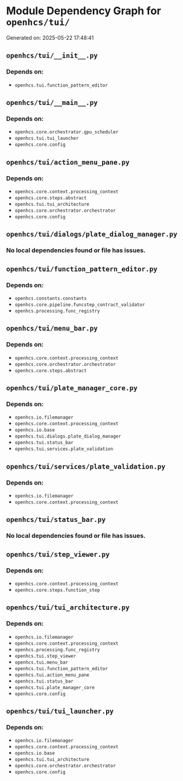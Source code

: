 # Module Dependency Graph for `openhcs/tui/`
Generated on: 2025-05-22 17:48:41

## `openhcs/tui/__init__.py`
### Depends on:
- `openhcs.tui.function_pattern_editor`

## `openhcs/tui/__main__.py`
### Depends on:
- `openhcs.core.orchestrator.gpu_scheduler`
- `openhcs.tui.tui_launcher`
- `openhcs.core.config`

## `openhcs/tui/action_menu_pane.py`
### Depends on:
- `openhcs.core.context.processing_context`
- `openhcs.core.steps.abstract`
- `openhcs.tui.tui_architecture`
- `openhcs.core.orchestrator.orchestrator`
- `openhcs.core.config`

## `openhcs/tui/dialogs/plate_dialog_manager.py`
### No local dependencies found or file has issues.

## `openhcs/tui/function_pattern_editor.py`
### Depends on:
- `openhcs.constants.constants`
- `openhcs.core.pipeline.funcstep_contract_validator`
- `openhcs.processing.func_registry`

## `openhcs/tui/menu_bar.py`
### Depends on:
- `openhcs.core.context.processing_context`
- `openhcs.core.orchestrator.orchestrator`
- `openhcs.core.steps.abstract`

## `openhcs/tui/plate_manager_core.py`
### Depends on:
- `openhcs.io.filemanager`
- `openhcs.core.context.processing_context`
- `openhcs.io.base`
- `openhcs.tui.dialogs.plate_dialog_manager`
- `openhcs.tui.status_bar`
- `openhcs.tui.services.plate_validation`

## `openhcs/tui/services/plate_validation.py`
### Depends on:
- `openhcs.io.filemanager`
- `openhcs.core.context.processing_context`

## `openhcs/tui/status_bar.py`
### No local dependencies found or file has issues.

## `openhcs/tui/step_viewer.py`
### Depends on:
- `openhcs.core.context.processing_context`
- `openhcs.core.steps.function_step`

## `openhcs/tui/tui_architecture.py`
### Depends on:
- `openhcs.io.filemanager`
- `openhcs.core.context.processing_context`
- `openhcs.processing.func_registry`
- `openhcs.tui.step_viewer`
- `openhcs.tui.menu_bar`
- `openhcs.tui.function_pattern_editor`
- `openhcs.tui.action_menu_pane`
- `openhcs.tui.status_bar`
- `openhcs.tui.plate_manager_core`
- `openhcs.core.config`

## `openhcs/tui/tui_launcher.py`
### Depends on:
- `openhcs.io.filemanager`
- `openhcs.core.context.processing_context`
- `openhcs.io.base`
- `openhcs.tui.tui_architecture`
- `openhcs.core.orchestrator.orchestrator`
- `openhcs.core.config`

